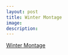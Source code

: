 ```yaml
---
layout: post
title: Winter Montage
image: 
description:
---
```



<!-- split -->
<a href="https://www.youtube.com/watch?v=-FREtuaJ5OQ">Winter Montage</a>

